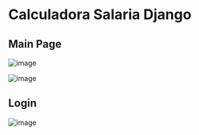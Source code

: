 # Calculadora Salaria Django

## Main Page
![image](https://user-images.githubusercontent.com/61768185/204115414-f762c9ed-0073-451b-893b-31e43c58dca6.png)

![image](https://user-images.githubusercontent.com/61768185/204115435-70779c17-e26f-4aee-b1c1-9b826b92cfc2.png)


## Login
![image](https://user-images.githubusercontent.com/61768185/201369233-17e8aa28-ff4e-4178-9068-6579d87696d4.png)
